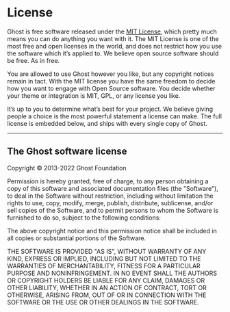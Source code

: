 # License

Ghost is free software released under the [MIT License](http://en.wikipedia.org/wiki/MIT_License), which pretty much means you can do anything you want with it. The MIT License is one of the most free and open licenses in the world, and does not restrict how you use the software which it’s applied to. We believe open source software should be free. As in free.

You are allowed to use Ghost however you like, but any copyright notices remain in tact. With the MIT license you have the same freedom to decide how you want to engage with Open Source software. You decide whether your theme or integration is MIT, GPL, or any license you like.

It’s up to you to determine what’s best for your project. We believe giving people a choice is the most powerful statement a license can make. The full license is embedded below, and ships with every single copy of Ghost.

---

## The Ghost software license

Copyright © 2013-2022 Ghost Foundation

Permission is hereby granted, free of charge, to any person obtaining a copy of this software and associated documentation files (the "Software"), to deal in the Software without restriction, including without limitation the rights to use, copy, modify, merge, publish, distribute, sublicense, and/or sell copies of the Software, and to permit persons to whom the Software is furnished to do so, subject to the following conditions:

The above copyright notice and this permission notice shall be included in all copies or substantial portions of the Software.

THE SOFTWARE IS PROVIDED "AS IS", WITHOUT WARRANTY OF ANY KIND, EXPRESS OR IMPLIED, INCLUDING BUT NOT LIMITED TO THE WARRANTIES OF MERCHANTABILITY, FITNESS FOR A PARTICULAR PURPOSE AND NONINFRINGEMENT. IN NO EVENT SHALL THE AUTHORS OR COPYRIGHT HOLDERS BE LIABLE FOR ANY CLAIM, DAMAGES OR OTHER LIABILITY, WHETHER IN AN ACTION OF CONTRACT, TORT OR OTHERWISE, ARISING FROM, OUT OF OR IN CONNECTION WITH THE SOFTWARE OR THE USE OR OTHER DEALINGS IN THE SOFTWARE.

